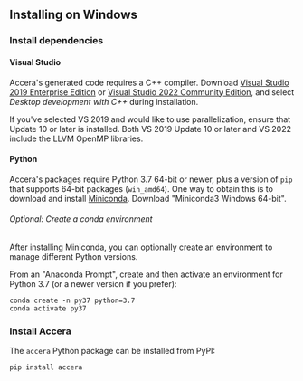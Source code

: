 [//]: # (Project: Accera)
[//]: # (Version: v1.2.10)

## Installing on Windows

### Install dependencies

#### Visual Studio

Accera's generated code requires a C++ compiler. Download [Visual Studio 2019 Enterprise Edition](https://visualstudio.microsoft.com/downloads/) or [Visual Studio 2022 Community Edition](https://visualstudio.microsoft.com/vs/), and select _Desktop development with C++_ during installation.

If you've selected VS 2019 and would like to use parallelization, ensure that Update 10 or later is installed. Both VS 2019 Update 10 or later and VS 2022 include the LLVM OpenMP libraries.

#### Python

Accera's packages require Python 3.7 64-bit or newer, plus a version of `pip` that supports 64-bit packages (`win_amd64`). One way to obtain this is to download and install [Miniconda](https://docs.conda.io/en/latest/miniconda.html). Download "Miniconda3 Windows 64-bit".

###### Optional: Create a conda environment

After installing Miniconda, you can optionally create an environment to manage different Python versions.

From an "Anaconda Prompt", create and then activate an environment for Python 3.7 (or a newer version if you prefer):

```shell
conda create -n py37 python=3.7
conda activate py37
```

### Install Accera

The `accera` Python package can be installed from PyPI:

```shell
pip install accera
```
